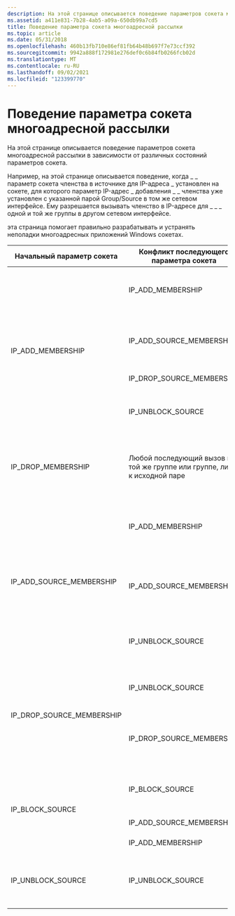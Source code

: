 ```yaml
---
description: На этой странице описывается поведение параметров сокета многоадресной рассылки в зависимости от различных состояний параметров сокета.
ms.assetid: a411e831-7b28-4ab5-a09a-650db99a7cd5
title: Поведение параметра сокета многоадресной рассылки
ms.topic: article
ms.date: 05/31/2018
ms.openlocfilehash: 460b13fb710e86ef81fb64b48b697f7e73ccf392
ms.sourcegitcommit: 9942a888f172981e276def0c6b84fb0266fcb02d
ms.translationtype: MT
ms.contentlocale: ru-RU
ms.lasthandoff: 09/02/2021
ms.locfileid: "123399770"
---
```

# <a name="multicast-socket-option-behavior"></a>Поведение параметра сокета многоадресной рассылки

На этой странице описывается поведение параметров сокета многоадресной рассылки в зависимости от различных состояний параметров сокета.

Например, на этой странице описывается поведение, когда \_ \_ параметр сокета членства в источнике для IP-адреса \_ установлен на сокете, для которого параметр IP-адрес \_ добавления \_ \_ членства уже установлен с указанной парой Group/Source в том же сетевом интерфейсе. Ему разрешается вызывать членство в IP-адресе для \_ \_ \_ одной и той же группы в другом сетевом интерфейсе.

эта страница помогает правильно разрабатывать и устранять неполадки многоадресных приложений Windows сокетах. 

<table>
<thead>
<tr class="header">
<th>Начальный параметр сокета</th>
<th>Конфликт последующего параметра сокета</th>
<th>Возвращена ошибка</th>
<th>Remarks</th>
</tr>
</thead>
<tbody>
<tr class="odd">
<td rowspan="4">IP_ADD_MEMBERSHIP<br />
</td>
<td>IP_ADD_MEMBERSHIP</td>
<td>WSAEADDRNOTAVAIL</td>
<td>Не вызывайте IP_ADD_MEMBERSHIP с одной и той же группой более одного раза в одном сетевом интерфейсе.</td>
</tr>
<tr class="even">
<td>IP_ADD_SOURCE_MEMBERSHIP</td>
<td>WSAEADDRNOTAVAIL</td>
<td>Не вызывайте IP_ADD_SOURCE_MEMBERSHIP с той же группой, которая ранее вызывалась с IP_ADD_MEMBERSHIP в одном сетевом интерфейсе.</td>

</tr>
<tr class="odd">
<td>IP_DROP_SOURCE_MEMBERSHIP</td>
<td>всаеинвал</td>
<td>Вместо этого используйте IP_BLOCK_SOURCE.</td>

</tr>
<tr class="even">
<td>IP_UNBLOCK_SOURCE</td>
<td>всаеинвал</td>
<td>Возвращает ошибку при попытке разблокировать пару "Группа-источник", которая ранее не была заблокирована в том же сетевом интерфейсе.</td>

</tr>
<tr class="odd">
<td>IP_DROP_MEMBERSHIP</td>
<td>Любой последующий вызов в той же группе или группе, либо к исходной паре</td>
<td>всаеинвал</td>
<td>Выполнение вызовов параметра сокета для группы или группы или исходной пары, не находящихся в списке включения (из-за удаления членства или других), приводит к ошибке.</td>
</tr>
<tr class="even">
<td rowspan="3">IP_ADD_SOURCE_MEMBERSHIP<br />
</td>
<td>IP_ADD_MEMBERSHIP</td>
<td>WSAEADDRNOTAVAIL</td>
<td>Не вызывайте IP_ADD_MEMBERSHIP с той же группой, которая ранее вызывалась с IP_ADD_SOURCE_MEMBERSHIP в одном сетевом интерфейсе.</td>
</tr>
<tr class="odd">
<td>IP_ADD_SOURCE_MEMBERSHIP</td>
<td>WSAEADDRNOTAVAIL</td>
<td>Не вызывайте IP_ADD_SOURCE_MEMBERSHIP с той же группой или исходной парой, которая ранее вызывалась с IP_ADD_SOURCE_MEMBERSHIP в одном сетевом интерфейсе.</td>

</tr>
<tr class="even">
<td>IP_UNBLOCK_SOURCE</td>
<td>всаеинвал</td>
<td>Возвращает ошибку при попытке разблокировать пару "Группа-источник", которая ранее не была заблокирована в том же сетевом интерфейсе.</td>

</tr>
<tr class="odd">
<td rowspan="2">IP_DROP_SOURCE_MEMBERSHIP<br />
</td>
<td>IP_UNBLOCK_SOURCE</td>
<td>всаеинвал</td>
<td>Возвращает ошибку при попытке разблокировать пару "Группа-источник", которая ранее не была заблокирована в том же сетевом интерфейсе.</td>
</tr>
<tr class="even">
<td>IP_DROP_SOURCE_MEMBERSHIP</td>
<td>WSAEADDRNOTAVAIL</td>
<td>Возвращает ошибку при попытке удалить пару "Группа-источник", которая не находится в списке включения в том же сетевом интерфейсе.</td>

</tr>
<tr class="odd">
<td rowspan="3">IP_BLOCK_SOURCE<br />
</td>
<td>IP_BLOCK_SOURCE</td>
<td>WSAEADDRNOTAVAIL</td>
<td>Возвращает ошибку при попытке заблокировать пару "Группа-источник", которая уже заблокирована в том же сетевом интерфейсе.</td>
</tr>
<tr class="even">
<td>IP_ADD_SOURCE_MEMBERSHIP</td>
<td>всаеинвал</td>
<td>Вместо этого используйте IP_UNBLOCK_SOURCE.</td>

</tr>
<tr class="odd">
<td>IP_ADD_MEMBERSHIP</td>
<td>всаеинвал</td>
<td>Вместо этого используйте IP_UNBLOCK_SOURCE.</td>

</tr>
<tr class="even">
<td>IP_UNBLOCK_SOURCE</td>
<td>IP_UNBLOCK_SOURCE</td>
<td>WSAEADDRNOTAVAIL</td>
<td>Возвращает ошибку при попытке разблокировать пару "Группа-источник", которая не находится в списке заблокированных в том же сетевом интерфейсе.</td>
</tr>
</tbody>
</table>



 

 

 



